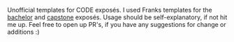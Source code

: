 Unofficial templates for CODE exposés. I used Franks templates for the [bachelor](https://docs.google.com/document/d/1oGtP8DZ5NExx-spHz6Ak5TylVq4oqXZTX9454Wxzk1c/edit) and [capstone](https://docs.google.com/document/d/1lbDD_9gX3B7uRyhGb51h-wppeXoNI0FZfkico2uK_uQ/edit) exposés. Usage should be self-explanatory, if not hit me up. Feel free to open up PR's, if you have any suggestions for change or additions :)
